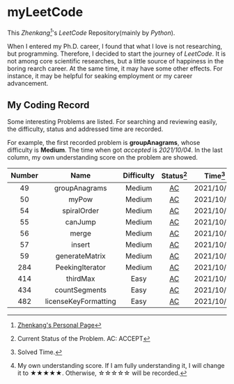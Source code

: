 # myLeetCode

This _Zhenkang[^1]_'s _LeetCode_ Repository(mainly by _Python_).

When I entered my Ph.D. career, I found that what I love is not researching, but programming.
Therefore, I decided to start the journey of _LeetCode_.
It is not among core scientific researches, but a little source of happiness in the boring rearch career.
At the same time, it may have some other effects. For instance, it may be helpful for seaking employment or my career advancement.

<!-- confront the uncertainty about the economic outlook -->

<!-- career advancement / seek employment -->

## My Coding Record

Some interesting Problems are listed. For searching and reviewing easily, the difficulty, status and addressed time are recorded.

For example, the first recorded problem is **groupAnagrams**, whose difficulty is **Medium**. The time when got _accepted_ is _2021/10/04_. In the last column, my own understanding score on the problem are showed.

| Number |         Name         | Difficulty |                  Status[^2]                   |  Time[^3]  | Classification | Mastery[^4] |
| :----: | :------------------: | :--------: | :-------------------------------------------: | :--------: | :------------: | :---------: |
|   49   |    groupAnagrams     |   Medium   |    [AC](./Solution_0049_groupAnagrams.py)     | 2021/10/04 |      Hash      |    ★★★★☆    |
|   50   |        myPow         |   Medium   |        [AC](./Solution_0050_myPow.py)         | 2021/10/05 |     Array      |    ★★★★★    |
|   54   |     spiralOrder      |   Medium   |     [AC](./Solution_0054_spiralOrder.py)      | 2021/10/05 |     Array      |    ★★★★☆    |
|   55   |       canJump        |   Medium   |       [AC](./Solution_0055_canJump.py)        | 2021/10/06 |     Greedy     |    ★★★★★    |
|   56   |        merge         |   Medium   |        [AC](./Solution_0056_merge.py)         | 2021/10/06 |    Sorting     |    ★★★★★    |
|   57   |        insert        |   Medium   |        [AC](./Solution_0057_insert.py)        | 2021/10/07 |     Array      |    ★★☆☆☆    |
|   59   |    generateMatrix    |   Medium   |    [AC](./Solution_0059_generateMatrix.py)    | 2021/10/07 |     Array      |    ★★★★☆    |
|  284   |   PeekingIterator    |   Medium   |   [AC](./Solution_0284_PeekingIterator.py)    | 2021/10/05 |     Design     |    ★☆☆☆☆    |
|  414   |       thirdMax       |    Easy    |       [AC](./Solution_0414_thirdMax.py)       | 2021/10/06 |    Sorting     |    ★★★★★    |
|  434   |    countSegments     |    Easy    |    [AC](./Solution_0434_countSegments.py)     | 2021/10/07 |     String     |    ★★★★★    |
|  482   | licenseKeyFormatting |    Easy    | [AC](./Solution_0482_licenseKeyFormatting.py) | 2021/10/04 |     String     |    ★★☆☆☆    |


[^1]: [Zhenkang's Personal Page](https://qizhenkang.github.io/)
[^2]: Current Status of the Problem. AC: ACCEPT
[^3]: Solved Time.
[^4]: My own understanding score. If I am fully understanding it, I will change it to ★★★★★. Otherwise, ☆☆☆☆☆ will be recorded.
